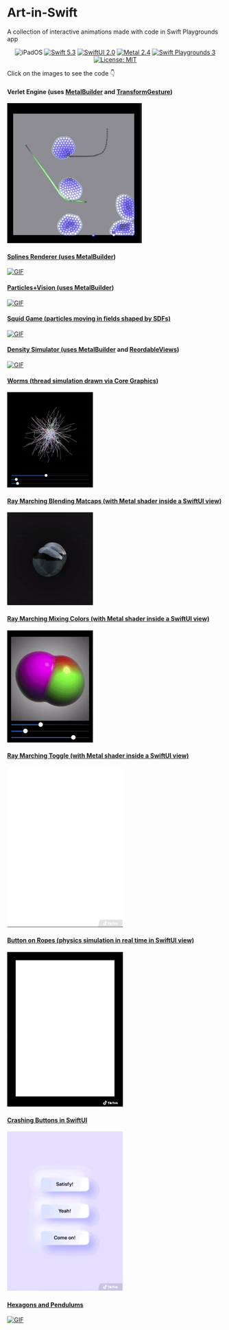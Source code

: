 # Art-in-Swift
A collection of interactive animations made with code in Swift Playgrounds app
<p align="center">
    <img src="https://img.shields.io/badge/platforms-iOS_14_-blue.svg" alt="iPadOS" />
    <a href="https://swift.org/about/#swiftorg-and-open-source"><img src="https://img.shields.io/badge/Swift-5.3-orange.svg" alt="Swift 5.3" /></a>
    <a href="https://developer.apple.com/xcode/swiftui/"><img src="https://img.shields.io/badge/SwiftUI-2.0-green.svg" alt="SwiftUI 2.0" /></a>
    <a href="https://developer.apple.com/metal/"><img src="https://img.shields.io/badge/Metal-2.4-green.svg" alt="Metal 2.4" /></a>
    <a href="https://apps.apple.com/ru/app/swift-playgrounds/id908519492?l=en"><img src="https://img.shields.io/badge/SwiftPlaygrounds-3.4.1-orange.svg" alt="Swift Playgrounds 3" /></a>
    <a href="https://en.wikipedia.org/wiki/MIT_License"><img src="https://img.shields.io/badge/License-MIT-green.svg" alt="License: MIT" /></a>                                                                                                                                     </p>
                                                                                                                                       
Click on the images to see the code :point_down: 

#### Verlet Engine (uses [MetalBuilder](https://github.com/gadirom/MetalBuilder) and [TransformGesture](https://github.com/gadirom/TransformGesture))
<p align="left">
   <a href="https://github.com/gadirom/Art-in-Swift/blob/main/VerletEngine.swiftpm"><img src="GIFs/VerletEngine.gif" alt="GIF"/>
</p>   

#### Splines Renderer (uses [MetalBuilder](https://github.com/gadirom/MetalBuilder))
<p align="left">
   <a href="https://github.com/gadirom/Art-in-Swift/blob/main/SplinesRenderer.swiftpm"><img src="GIFs/SplineRenderer.gif" alt="GIF"/>
</p> 

#### Particles+Vision (uses [MetalBuilder](https://github.com/gadirom/MetalBuilder))
<p align="left">
   <a href="https://github.com/gadirom/Art-in-Swift/blob/main/Density MetalBuilder_Particles_Vision.swiftpm"><img src="GIFs/Particles_Vision.gif" alt="GIF"/>
</p>     

#### Squid Game (particles moving in fields shaped by SDFs)
<p align="left">
   <a href="https://github.com/gadirom/Art-in-Swift/blob/main/Squid Game SDF.swift"><img src="GIFs/Squid Game SDF.GIF" alt="GIF"/>
</p>     

#### Density Simulator (uses [MetalBuilder](https://github.com/gadirom/MetalBuilder) and [ReordableViews](https://github.com/gadirom/ReordableViews))
<p align="left">
   <a href="https://github.com/gadirom/Art-in-Swift/blob/main/Density simulator.swiftpm"><img src="GIFs/DensitySimulator.gif" alt="GIF"/>
</p>     

#### Worms (thread simulation drawn via Core Graphics)
<p align="left">
   <a href="https://github.com/gadirom/Art-in-Swift/blob/main/Worms.swift"><img src="GIFs/Worms.gif" alt="GIF"/>
</p>     

#### Ray Marching Blending Matcaps (with Metal shader inside a SwiftUI view)
<p align="left">
   <a href="https://github.com/gadirom/Art-in-Swift/blob/main/Raymarching%20Blending%20Matcaps.swift"><img src="GIFs/Raymarching Blending Matcaps.GIF" alt="GIF"/>
</p>     
    
#### Ray Marching Mixing Colors (with Metal shader inside a SwiftUI view)
<p align="left">
   <a href="https://github.com/gadirom/Art-in-Swift/blob/main/Ray%20Marching%20Mixing.swift"><img src="GIFs/Ray Marching Mixing.gif" alt="GIF"/>
</p>      
    
#### Ray Marching Toggle (with Metal shader inside a SwiftUI view)
<p align="left">
   <a href="https://github.com/gadirom/Art-in-Swift/blob/main/Ray%20Marching%20Toggle.swift"><img src="GIFs/Ray Marching Toggle.gif" alt="GIF"/>
</p>      
    
#### Button on Ropes (physics simulation in real time in SwiftUI view)
<p align="left">
   <a href="https://github.com/gadirom/Art-in-Swift/blob/main/Button%20on%20Ropes.swift"><img src="GIFs/Button on Ropes.gif" alt="GIF"/>
</p>      
    
#### Crashing Buttons in SwiftUI
<p align="left">
   <a href="https://github.com/gadirom/Art-in-Swift/blob/main/Crashing%20Button.swift"><img src="GIFs/Crashing Buttons .GIF" alt="GIF"/>
</p>      
    
#### Hexagons and Pendulums
<p align="left">
   <a href="https://github.com/gadirom/Art-in-Swift/blob/main/Hexagon%20Pendulums.swift"><img src="GIFs/Hexagon Pendulums.GIF" alt="GIF"/>
</p>   

